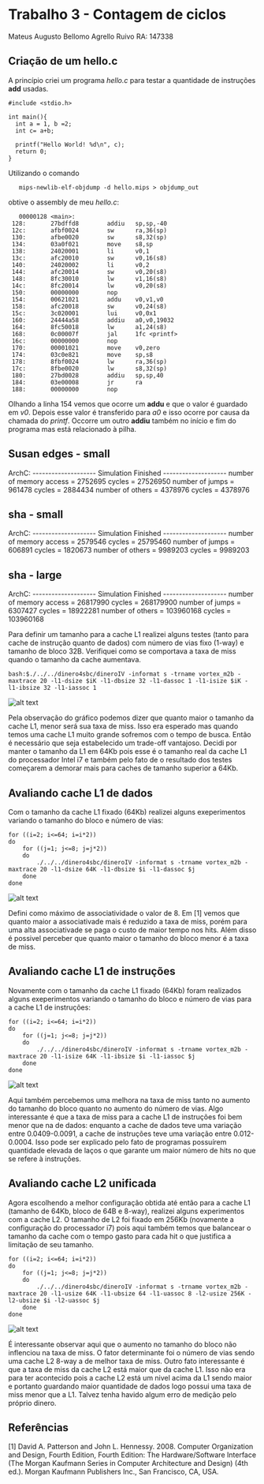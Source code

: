 # Trabalho 3 - Contagem de ciclos

Mateus Augusto Bellomo Agrello Ruivo	RA: 147338  

## Criação de um hello.c ##

A princípio criei um programa *hello.c* para testar a quantidade de instruções **add** usadas.

	#include <stdio.h>

	int main(){
	  int a = 1, b =2;
	  int c= a+b;

	  printf("Hello World! %d\n", c);
	  return 0;
	}

Utilizando o comando 

	   mips-newlib-elf-objdump -d hello.mips > objdump_out

obtive o assembly de meu *hello.c*:

       00000128 <main>:
	 128:       27bdffd8        addiu   sp,sp,-40
	 12c:       afbf0024        sw      ra,36(sp)
	 130:       afbe0020        sw      s8,32(sp)
	 134:       03a0f021        move    s8,sp
	 138:       24020001        li      v0,1
	 13c:       afc20010        sw      v0,16(s8)
	 140:       24020002        li      v0,2
	 144:       afc20014        sw      v0,20(s8)
	 148:       8fc30010        lw      v1,16(s8)
	 14c:       8fc20014        lw      v0,20(s8)
	 150:       00000000        nop
	 154:       00621021        addu    v0,v1,v0
	 158:       afc20018        sw      v0,24(s8)
	 15c:       3c020001        lui     v0,0x1
	 160:       24444a58        addiu   a0,v0,19032
	 164:       8fc50018        lw      a1,24(s8)
	 168:       0c00007f        jal     1fc <printf>
	 16c:       00000000        nop
	 170:       00001021        move    v0,zero
	 174:       03c0e821        move    sp,s8
	 178:       8fbf0024        lw      ra,36(sp)
	 17c:       8fbe0020        lw      s8,32(sp)
	 180:       27bd0028        addiu   sp,sp,40
	 184:       03e00008        jr      ra
	 188:       00000000        nop


Olhando a linha 154 vemos que ocorre um **addu** e que o valor é guardado em *v0*. Depois esse valor é transferido para *a0* e isso ocorre por causa da chamada do *printf*. Occorre um outro **addiu** também no início e fim do programa mas está relacionado à pilha.


## Susan edges - small ##


   ArchC: -------------------- Simulation Finished --------------------
   number of memory access = 2752695 cycles = 27526950
   number of jumps = 961478 cycles = 2884434
   number of others = 4378976 cycles =  4378976


## sha - small ##

   ArchC: -------------------- Simulation Finished --------------------
   number of memory access = 2579546 cycles = 25795460
   number of jumps = 606891 cycles = 1820673
   number of others = 9989203 cycles = 9989203

## sha - large ##

   ArchC: -------------------- Simulation Finished --------------------
   number of memory access = 26817990 cycles = 268179900
   number of jumps = 6307427 cycles = 18922281
   number of others = 103960168 cycles = 103960168

Para definir um tamanho para a cache L1 realizei alguns testes (tanto para cache de instrução quanto de dados) com número de vias fixo (1-way) e tamanho de bloco 32B. Verifiquei como se comportava a taxa de miss quando o tamanho da cache aumentava.  

	bash:$./../../dinero4sbc/dineroIV -informat s -trname vortex_m2b -maxtrace 20 -l1-dsize $iK -l1-dbsize 32 -l1-dassoc 1 -l1-isize $iK -l1-ibsize 32 -l1-iassoc 1

![alt text](/exercicio2/cacheL1-tamanho.png "Fig 1")

Pela observação do gráfico podemos dizer que quanto maior o tamanho da cache L1, menor será sua taxa de miss. Isso era esperado mas quando temos uma cache L1 muito grande sofremos com o tempo de busca. Então é necessário que seja estabelecido um trade-off vantajoso. Decidi por manter o tamanho da L1 em 64Kb pois esse é o tamanho real da cache L1 do processador Intel i7 e também pelo fato de o resultado dos testes começarem a demorar mais para caches de tamanho superior a 64Kb.  

## Avaliando cache L1 de dados ##

Com o tamanho da cache L1 fixado (64Kb) realizei alguns exeperimentos variando o tamanho do  bloco e número de vias:  

	for ((i=2; i<=64; i=i*2))  
	do  
		for ((j=1; j<=8; j=j*2))  
		do  
			./../../dinero4sbc/dineroIV -informat s -trname vortex_m2b -maxtrace 20 -l1-dsize 64K -l1-dbsize $i -l1-dassoc $j  
		done  
	done  

![alt text](/exercicio2/cacheL1-dados.png "Fig 1")

Defini como máximo de associatividade o valor de 8. Em [1] vemos que quanto maior a associativade mais é reduzido a taxa de miss, porém para uma alta associativade se paga o custo de maior tempo nos hits. Além disso é possivel perceber que quanto maior o tamanho do bloco menor é a taxa de miss.  


## Avaliando cache L1 de instruções ##

Novamente com o tamanho da cache L1 fixado (64Kb) foram realizados alguns exeperimentos variando o tamanho do  bloco e número de vias para a cache L1 de instruções:  

	for ((i=2; i<=64; i=i*2))  
	do  
		for ((j=1; j<=8; j=j*2))  
		do  
			./../../dinero4sbc/dineroIV -informat s -trname vortex_m2b -maxtrace 20 -l1-isize 64K -l1-ibsize $i -l1-iassoc $j  
		done  
	done  

![alt text](/exercicio2/cacheL1-instrucoes.png "Fig 1")

Aqui também percebemos uma melhora na taxa de miss tanto no aumento do tamanho do bloco quanto no aumento do número de vias. Algo interessante é que a taxa de miss para a cache L1 de instruções foi bem menor que na de dados: enquanto a cache de dados teve uma variação entre 0.0409-0.0091, a cache de instruções teve uma variação entre 0.012-0.0004. Isso pode ser explicado pelo fato de programas possuírem quantidade elevada de laços o que garante um maior número de hits no que se refere à instruções.  


## Avaliando cache L2 unificada ##

Agora escolhendo a melhor configuração obtida até então para a cache L1 (tamanho de 64Kb, bloco de 64B e 8-way), realizei alguns experimentos com a cache L2. O tamanho de L2 foi fixado em 256Kb (novamente a configuração do processador i7) pois aqui também temos que balancear o tamanho da cache com o tempo gasto para cada hit o que justifica a limitação de seu tamanho.  

	for ((i=2; i<=64; i=i*2))  
	do  
		for ((j=1; j<=8; j=j*2))  
		do  
			./../../dinero4sbc/dineroIV -informat s -trname vortex_m2b -maxtrace 20 -l1-usize 64K -l1-ubsize 64 -l1-uassoc 8 -l2-usize 256K -l2-ubsize $i -l2-uassoc $j
		done  
	done  

![alt text](/exercicio2/cacheL2.png "Fig 1")

É interessante observar aqui que o aumento no tamanho do bloco não inflenciou na taxa de miss. O fator determinante foi o número de vias sendo uma cache L2 8-way a de melhor taxa de miss. Outro fato interessante é que a taxa de miss da cache L2 está maior que da cache L1. Isso não era para ter acontecido pois a cache L2 está um nivel acima da L1 sendo maior e portanto guardando maior quantidade de dados logo possui uma taxa de miss menor que a L1. Talvez tenha havido algum erro de medição pelo próprio dinero.  

## Referências ##

[1] David A. Patterson and John L. Hennessy. 2008. Computer Organization and Design, Fourth Edition, Fourth Edition: The Hardware/Software Interface (The Morgan Kaufmann Series in Computer Architecture and Design) (4th ed.). Morgan Kaufmann Publishers Inc., San Francisco, CA, USA. 


